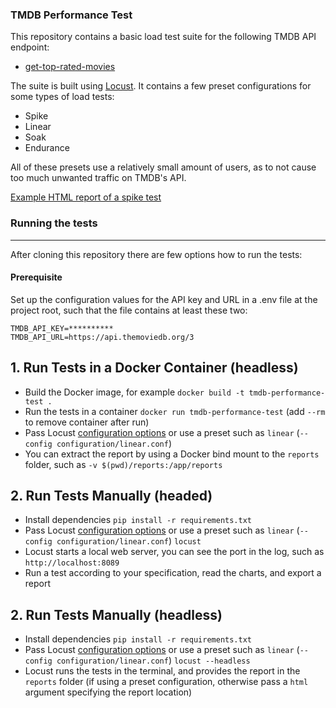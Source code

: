 ### TMDB Performance Test

This repository contains a basic load test suite for the following TMDB API endpoint:
- [get-top-rated-movies](https://developers.themoviedb.org/3/movies/get-top-rated-movies)

The suite is built using [Locust](https://locust.io/). It contains a few preset configurations for some types of load tests:
- Spike
- Linear
- Soak
- Endurance

All of these presets use a relatively small amount of users, as to not cause too much unwanted traffic on TMDB's API.


[Example HTML report of a spike test](https://github.com/evitiska/TMDB-performance-test/blob/main/reports/example-report-spike.html)


### Running the tests
---

After cloning this repository there are few options how to run the tests: 

#### Prerequisite
Set up the configuration values for the API key and URL in a .env file at the project root, such that the file contains at least these two:
```
TMDB_API_KEY=**********
TMDB_API_URL=https://api.themoviedb.org/3
```


## 1. Run Tests in a Docker Container (headless)
* Build the Docker image, for example `docker build -t tmdb-performance-test .`
* Run the tests in a container `docker run tmdb-performance-test` (add `--rm` to remove container after run)
* Pass Locust [configuration options](https://docs.locust.io/en/stable/configuration.html) or use a preset such as `linear` (`--config configuration/linear.conf`)
* You can extract the report by using a Docker bind mount to the `reports` folder, such as `-v $(pwd)/reports:/app/reports`

## 2. Run Tests Manually (headed)
* Install dependencies `pip install -r requirements.txt`
* Pass Locust [configuration options](https://docs.locust.io/en/stable/configuration.html) or use a preset such as `linear` (`--config configuration/linear.conf`) `locust`
* Locust starts a local web server, you can see the port in the log, such as `http://localhost:8089`
* Run a test according to your specification, read the charts, and export a report

## 2. Run Tests Manually (headless)
* Install dependencies `pip install -r requirements.txt`
* Pass Locust [configuration options](https://docs.locust.io/en/stable/configuration.html) or use a preset such as `linear` (`--config configuration/linear.conf`) `locust --headless`
* Locust runs the tests in the terminal, and provides the report in the `reports` folder (if using a preset configuration, otherwise pass a `html` argument specifying the report location)
